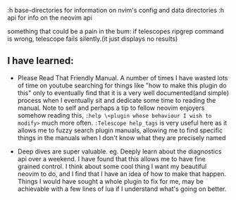 :h base-directories for information on nvim's config and data directories
:h api for info on the neovim api  

something that could be a pain in the bum: if telescopes ripgrep command is wrong, telescope fails silently.(it just displays no results)

## I have learned:
* Please Read That Friendly Manual. A number of times I have wasted lots of time on youtube searching for things like "how to make this plugin do this" only to eventually find that it is a very well documented(and simple) process when I eventually sit and dedicate some time to reading the manual. Note to self and perhaps a tip to fellow neovim enjoyers somehow reading this, ```:help \<plugin whose behaviour I wish to modify>``` much more often. ```:Telescope help_tags``` is very useful here as it allows me to fuzzy search plugin manuals, allowing me to find specific things in the manuals when I don't know what they are precisely named

* Deep dives are super valuable. eg. Deeply learn about the diagnostics api over a weekend. I have found that this allows me to have fine grained control. I think about some cool thing I want my beautiful neovim to do, and I find that I have an idea of how to make that happen. Things I would have sought a whole plugin to fix for me, may be achievable with a few lines of lua if I understand what's going on better.
